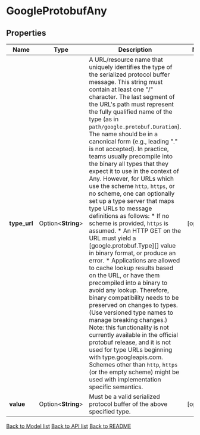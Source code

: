 # GoogleProtobufAny

## Properties

Name | Type | Description | Notes
------------ | ------------- | ------------- | -------------
**type_url** | Option<**String**> | A URL/resource name that uniquely identifies the type of the serialized protocol buffer message. This string must contain at least one \"/\" character. The last segment of the URL's path must represent the fully qualified name of the type (as in `path/google.protobuf.Duration`). The name should be in a canonical form (e.g., leading \".\" is not accepted).  In practice, teams usually precompile into the binary all types that they expect it to use in the context of Any. However, for URLs which use the scheme `http`, `https`, or no scheme, one can optionally set up a type server that maps type URLs to message definitions as follows:  * If no scheme is provided, `https` is assumed. * An HTTP GET on the URL must yield a [google.protobuf.Type][]   value in binary format, or produce an error. * Applications are allowed to cache lookup results based on the   URL, or have them precompiled into a binary to avoid any   lookup. Therefore, binary compatibility needs to be preserved   on changes to types. (Use versioned type names to manage   breaking changes.)  Note: this functionality is not currently available in the official protobuf release, and it is not used for type URLs beginning with type.googleapis.com.  Schemes other than `http`, `https` (or the empty scheme) might be used with implementation specific semantics. | [optional]
**value** | Option<**String**> | Must be a valid serialized protocol buffer of the above specified type. | [optional]

[Back to Model list](../README.md#documentation-for-models) [Back to API list](../README.md#documentation-for-api-endpoints) [Back to README](../README.md)


